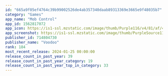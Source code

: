 ```yaml
---
id: "665a9f05ef4764c39b99002526de4ab357340daab89313369e3665e9f48035b7"
category: "Games"
app_name: "Mob Control"
app_id: 1562817072
app_icon: https://is1-ssl.mzstatic.com/image/thumb/Purple116/v4/81/af/42/81af42cf-8e0c-48c5-abd3-28a69e657918/AppIcon-1x_U007emarketing-0-7-0-85-220.png/1024x1024bb.png
app_screenshot: https://is1-ssl.mzstatic.com/image/thumb/PurpleSource116/v4/a0/60/33/a0603341-1d19-8cd4-34ab-9387a00984ce/baa3c87a-c16b-4ca4-981e-dc07b856ee0e_MOC_ASO001_1242x2688_EN__U00281_U0029.png/1242x2688bb.png
publisher_id: 714804730
publisher_name: "Voodoo"
rank: 184
most_recent_release: 2024-01-25 00:00:00
release_count_in_past_year: 39
release_count_in_past_year_category: 19
release_count_in_past_year_top_in_category: 33
---
```

